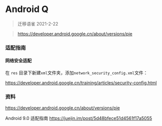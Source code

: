 # Android Q 


> 迁移语雀 2021-2-22


> https://developer.android.google.cn/about/versions/pie



### 适配指南





#### 网络安全适配



在 `res` 目录下新建`xml`文件夹，添加`network_security_config.xml`文件：





https://developer.android.google.cn/training/articles/security-config.html







### 资料

https://developer.android.google.cn/about/versions/pie

Android 9.0 适配指南 https://juejin.im/post/5d48bfece51d4561f17a5055